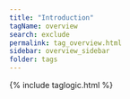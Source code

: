 ```yaml
---
title: "Introduction"
tagName: overview
search: exclude
permalink: tag_overview.html
sidebar: overview_sidebar
folder: tags
---
```

{% include taglogic.html %}

